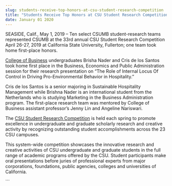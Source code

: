 ```yaml
---
slug: students-receive-top-honors-at-csu-student-research-competition
title: "Students Receive Top Honors at CSU Student Research Competition"
date: January 01 2020
---
```


 
<p>
  SEASIDE, Calif., May 1, 2019 – Ten select CSUMB student-research teams
  represented CSUMB at the 33rd annual CSU Student Research Competition April
  26-27, 2019 at California State University, Fullerton; one team took home
  first-place honors.
</p>
<p>
  <a href="csumb.edu/business">College of Business</a> undergraduates Brisha
  Nader and Cris de los Santos took home first place in the Business, Economics
  and Public Administration session<b style="font-weight: bold;"> </b>for their
  research presentation on “The Role of Internal Locus Of Control in Driving
  Pro-Environmental Behavior in Hospitality.”
</p>
<p>
  Cris de los Santos is a senior majoring in Sustainable Hospitality Management
  while Brishna Nader is an international student from the Netherlands who is
  studying Marketing in the Business Administration program. The first-place
  research team was mentored by College of Business assistant professor’s Jenny
  Lin and Angeline Nariswari.
</p>
<p>
  The
  <a href="https://research.calpoly.edu/csusrc31"
    >CSU Student Research Competition</a
  >
  is held each spring to promote excellence in undergraduate and graduate
  scholarly research and creative activity by recognizing outstanding student
  accomplishments across the 23 CSU campuses.
</p>
<p>
  This system-wide competition showcases the innovative research and creative
  activities of CSU undergraduate and graduate students in the full range of
  academic programs offered by the CSU. Student participants make oral
  presentations before juries of professional experts from major corporations,
  foundations, public agencies, colleges and universities of California.
</p>
```
